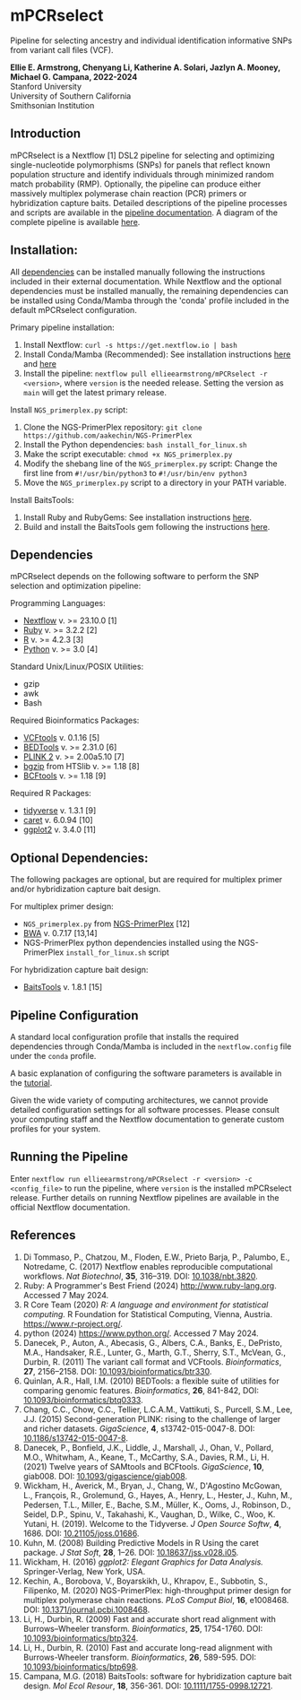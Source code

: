 # mPCRselect  
Pipeline for selecting ancestry and individual identification informative SNPs from variant call files (VCF).  

__Ellie E. Armstrong, Chenyang Li, Katherine A. Solari, Jazlyn A. Mooney, Michael G. Campana, 2022-2024__  
Stanford University  
University of Southern California  
Smithsonian Institution  

## Introduction  
mPCRselect is a Nextflow [1] DSL2 pipeline for selecting and optimizing single-nucleotide polymorphisms (SNPs) for panels that reflect known population structure and identify individuals through minimized random match probability (RMP). Optionally, the pipeline can produce either massively multiplex polymerase chain reaction (PCR) primers or hybridization capture baits. Detailed descriptions of the pipeline processes and scripts are available in the [pipeline documentation](doc/pipeline_details.Md). A diagram of the complete pipeline is available [here](doc/mPCRselect.mmd).  

## Installation:  
All [dependencies](#dependencies) can be installed manually following the instructions included in their external documentation. While Nextflow and the optional dependencies must be installed manually, the remaining dependencies can be installed using Conda/Mamba through the 'conda' profile included in the default mPCRselect configuration.  

Primary pipeline installation:  
1. Install Nextflow: `curl -s https://get.nextflow.io | bash`  
2. Install Conda/Mamba (Recommended): See installation instructions [here](https://conda.io/projects/conda/en/latest/user-guide/install/index.html) and [here](https://mamba.readthedocs.io/en/latest/installation.html#installation)  
3. Install the pipeline: `nextflow pull ellieearmstrong/mPCRselect -r <version>`, where `version` is the needed release. Setting the version as `main` will get the latest primary release.  

Install `NGS_primerplex.py` script:  
1. Clone the NGS-PrimerPlex repository: `git clone https://github.com/aakechin/NGS-PrimerPlex`  
2. Install the Python dependencies: `bash install_for_linux.sh`  
3. Make the script executable: `chmod +x NGS_primerplex.py`  
4. Modify the shebang line of the `NGS_primerplex.py` script: Change the first line from `#!/usr/bin/python3` to `#!/usr/bin/env python3` 
5. Move the `NGS_primerplex.py` script to a directory in your PATH variable.  

Install BaitsTools:  
1. Install Ruby and RubyGems: See installation instructions [here](http://www.ruby-lang.org).  
2. Build and install the BaitsTools gem following the instructions [here](https://github.com/campanam/BaitsTools).  

## Dependencies  
mPCRselect depends on the following software to perform the SNP selection and optimization pipeline:  

Programming Languages:  
* [Nextflow](https://www.nextflow.io/) v. >= 23.10.0 [1]  
* [Ruby](http://www.ruby-lang.org) v. >= 3.2.2 [2]  
* [R](https://www.r-project.org/) v. >= 4.2.3 [3]  
* [Python](https://www.python.org/) v. >= 3.0 [4]  

Standard Unix/Linux/POSIX Utilities:
* gzip  
* awk  
* Bash

Required Bioinformatics Packages:  
* [VCFtools](https://vcftools.github.io/index.html) v. 0.1.16 [5]  
* [BEDTools](https://bedtools.readthedocs.io/en/latest/) v. >= 2.31.0 [6]  
* [PLINK 2](https://www.cog-genomics.org/plink/2.0/) v. >= 2.00a5.10 [7]  
* [bgzip](http://www.htslib.org/) from HTSlib v. >= 1.18 [8]  
* [BCFtools](http://www.htslib.org/) v. >= 1.18 [9]  

Required R Packages:
* [tidyverse](https://www.tidyverse.org/) v. 1.3.1 [9]  
* [caret](https://topepo.github.io/caret/) v. 6.0.94 [10]  
* [ggplot2](https://ggplot2.tidyverse.org/) v. 3.4.0 [11]  

## Optional Dependencies:  
The following packages are optional, but are required for multiplex primer and/or hybridization capture bait design.  

For multiplex primer design:  
* `NGS_primerplex.py` from [NGS-PrimerPlex](https://github.com/aakechin/NGS-PrimerPlex) [12]  
* [BWA](http://bio-bwa.sourceforge.net/) v. 0.7.17 [13,14]
* NGS-PrimerPlex python dependencies installed using the NGS-PrimerPlex `install_for_linux.sh` script  

For hybridization capture bait design:  
* [BaitsTools](https://github.com/campanam/BaitsTools) v. 1.8.1 [15]  

## Pipeline Configuration  
A standard local configuration profile that installs the required dependencies through Conda/Mamba is included in the `nextflow.config` file under the `conda` profile.  

A basic explanation of configuring the software parameters is available in the [tutorial](docs/TUTORIAL.Md).  

Given the wide variety of computing architectures, we cannot provide detailed configuration settings for all software processes. Please consult your computing staff and the Nextflow documentation to generate custom profiles for your system.  

## Running the Pipeline  
Enter `nextflow run ellieearmstrong/mPCRselect -r <version> -c <config_file>` to run the pipeline, where `version` is the installed mPCRselect release. Further details on running Nextflow pipelines are available in the official Nextflow documentation.  

## References  
1. Di Tommaso, P., Chatzou, M., Floden, E.W., Prieto Barja, P., Palumbo, E., Notredame, C. (2017) Nextflow enables reproducible computational workflows. *Nat Biotechnol*, __35__, 316–319. DOI: [10.1038/nbt.3820](https://www.nature.com/articles/nbt.3820).  
2. Ruby: A Programmer's Best Friend (2024) http://www.ruby-lang.org. Accessed 7 May 2024.  
3. R Core Team (2020) *R: A language and environment for statistical computing.* R Foundation for Statistical Computing, Vienna, Austria. https://www.r-project.org/.  
4. python (2024) https://www.python.org/. Accessed 7 May 2024.  
5. Danecek, P., Auton, A., Abecasis, G., Albers, C.A., Banks, E., DePristo, M.A., Handsaker, R.E., Lunter, G., Marth, G.T., Sherry, S.T., McVean, G., Durbin, R. (2011) The variant call format and VCFtools. *Bioinformatics*, __27__, 2156–2158. DOI: [10.1093/bioinformatics/btr330](https://academic.oup.com/bioinformatics/article/27/15/2156/402296).  
6. Quinlan, A.R., Hall, I.M. (2010) BEDTools: a flexible suite of utilities for comparing genomic features. *Bioinformatics*, __26__, 841-842, DOI: [10.1093/bioinformatics/btq0333](https://academic.oup.com/bioinformatics/article/26/6/841/244688).  
7. Chang, C.C., Chow, C.C., Tellier, L.C.A.M., Vattikuti, S., Purcell, S.M., Lee, J.J. (2015) Second-generation PLINK: rising to the challenge of larger and richer datasets. *GigaScience*, __4__, s13742-015-0047-8. DOI: [10.1186/s13742-015-0047-8](https://doi.org/10.1186/s13742-015-0047-8).  
8. Danecek, P., Bonfield, J.K., Liddle, J., Marshall, J., Ohan, V., Pollard, M.O., Whitwham, A., Keane, T., McCarthy, S.A., Davies, R.M., Li, H. (2021) Twelve years of SAMtools and BCFtools. *GigaScience*, __10__, giab008. DOI: [10.1093/gigascience/giab008](https://academic.oup.com/gigascience/article/10/2/giab008/6137722).  
9. Wickham, H., Averick, M., Bryan, J., Chang, W., D'Agostino McGowan, L., François, R., Grolemund, G., Hayes, A., Henry, L., Hester, J., Kuhn, M., Pedersen, T.L., Miller, E., Bache, S.M., Müller, K., Ooms, J., Robinson, D., Seidel, D.P., Spinu, V., Takahashi, K., Vaughan, D., Wilke, C., Woo, K. Yutani, H. (2019). Welcome to the Tidyverse. *J Open Source Softw*, __4__, 1686. DOI: [10.21105/joss.01686](https://joss.theoj.org/papers/10.21105/joss.01686).  
10. Kuhn, M. (2008) Building Predictive Models in R Using the caret package. *J Stat Soft*, __28__, 1–26. DOI: [10.18637/jss.v028.i05](https://doi.org/10.18637/jss.v028.i05).  
11. Wickham, H. (2016) *ggplot2: Elegant Graphics for Data Analysis.* Springer-Verlag, New York, USA.  
12. Kechin, A., Borobova, V., Boyarskikh, U., Khrapov, E., Subbotin, S., Filipenko, M. (2020) NGS-PrimerPlex: high-throughput primer design for multiplex polymerase chain reactions. *PLoS Comput Biol*, __16__, e1008468. DOI: [10.1371/journal.pcbi.1008468](https://doi.org/10.1371/journal.pcbi.1008468).  
13. Li, H., Durbin, R. (2009) Fast and accurate short read alignment with Burrows–Wheeler transform. *Bioinformatics*, __25__, 1754-1760. DOI: [10.1093/bioinformatics/btp324](https://doi.org/10.1093/bioinformatics/btp324).  
14. Li, H., Durbin, R. (2010) Fast and accurate long-read alignment with Burrows-Wheeler transform. *Bioinformatics*, __26__, 589-595. DOI: [10.1093/bioinformatics/btp698](https://doi.org/10.1093/bioinformatics/btp698).  
15. Campana, M.G. (2018) BaitsTools: software for hybridization capture bait design. *Mol Ecol Resour*, __18__, 356-361. DOI: [10.1111/1755-0998.12721](https://doi.org/10.1111/1755-0998.12721).  
